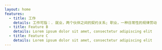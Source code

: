 ```yaml
---
layout: home
features:
  - title: 工作
    details: 工作可指：. 就业，两个伙伴之间的契约关系; 职业，一种日常性的规律劳动; 劳动，一类人类有意进行的活动; 作品（英语：Works），亦称“创作”、“创意作品”、“著作”。
  - title: Feature B
    details: Lorem ipsum dolor sit amet, consectetur adipiscing elit
  - title: Feature C
    details: Lorem ipsum dolor sit amet, consectetur adipiscing elit
---
```


